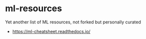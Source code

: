# ml-resources
Yet another list of ML resources, not forked but personally curated


- https://ml-cheatsheet.readthedocs.io/
